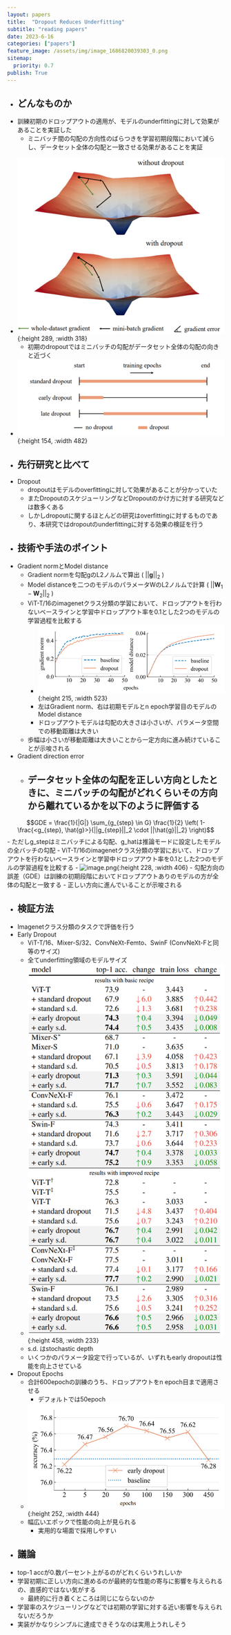 ```yaml
---
layout: papers
title:  "Dropout Reduces Underfitting"
subtitle: "reading papers"
date: 2023-6-16
categories: ["papers"]
feature_image: /assets/img/image_1686820039303_0.png
sitemap:
  priority: 0.7
publish: True
---  
```

- ## どんなものか
- 訓練初期のドロップアウトの適用が、モデルのunderfittingに対して効果があることを実証した
	- ミニバッチ間の勾配の方向性のばらつきを学習初期段階において減らし、データセット全体の勾配と一致させる効果があることを実証
<!--more-->
- ![image.png](/assets/img/image_1686820039303_0.png){:height 289, :width 318}
	- 初期のdropoutではミニバッチの勾配がデータセット全体の勾配の向きと近づく
- ![image.png](/assets/img/image_1686820128520_0.png){:height 154, :width 482}
- ## 先行研究と比べて
- Dropout
	- dropoutはモデルのoverfittingに対して効果があることが分かっていた
	- またDropoutのスケジューリングなどDropoutのかけ方に対する研究などは数多くある
	- しかしdropoutに関するほとんどの研究はoverfittingに対するものであり、本研究ではdropoutのunderfittingに対する効果の検証を行う
- ## 技術や手法のポイント
- Gradient normとModel distance
	- Gradient normを勾配gのL2ノルムで算出 ( $||\mathbf{g}||_2$ )
	- Model distanceを二つのモデルのパラメータWのL2ノルムで計算 ( $||\mathbf{W}_1 - \mathbf{W}_2||_2$ )
	- ViT-T/16のimagenetクラス分類の学習において、ドロップアウトを行わないベースラインと学習中ドロップアウト率を0.1とした2つのモデルの学習過程を比較する
		- ![image.png](/assets/img/image_1686895265132_0.png){:height 215, :width 523}
		- 左はGradient norm、右は初期モデルとn epoch学習目のモデルのModel distance
		- ドロップアウトモデルは勾配の大きさは小さいが、パラメータ空間での移動距離は大きい
	- 歩幅は小さいが移動距離は大きいことから一定方向に進み続けていることが示唆される
- Gradient direction error
	- データセット全体の勾配を正しい方向としたときに、ミニバッチの勾配がどれくらいその方向から離れているかを以下のように評価する
		-
$$GDE = \frac{1}{|G|} \sum_{g_{step} \in G} \frac{1}{2} \left( 1- \frac{<g_{step}, \hat{g}>}{||g_{step}||_2 \cdot ||\hat{g}||_2} \right)$$		- ただしg_stepはミニバッチによる勾配、g_hatは推論モードに設定したモデルの全バッチの勾配
	- ViT-T/16のimagenetクラス分類の学習において、ドロップアウトを行わないベースラインと学習中ドロップアウト率を0.1とした2つのモデルの学習過程を比較する
		- ![image.png](../assets/image_1686896424588_0.png){:height 228, :width 406}
			- 勾配方向の誤差（GDE）は訓練の初期段階においてドロップアウトありのモデルの方が全体の勾配と一致する
	- 正しい方向に進んでいることが示唆される
- ## 検証方法
- Imagenetクラス分類のタスクで評価を行う
- Early Dropout
	- ViT-T/16、Mixer-S/32、ConvNeXt-Femto、SwinF (ConvNeXt-Fと同等のサイズ)
	- 全てunderfitting領域のモデルサイズ
	- ![image.png](/assets/img/image_1686900457571_0.png){:height 458, :width 233}
	- s.d. はstochastic depth
	- いくつかのパラメータ設定で行っているが、いずれもearly dropoutは性能を向上させている
- Dropout Epochs
	- 合計600epochの訓練のうち、ドロップアウトをn epoch目まで適用させる
		- デフォルトでは50epoch
	- ![image.png](/assets/img/image_1686900718181_0.png){:height 252, :width 444}
	- 幅広いエポックで性能の向上が見られる
		- 実用的な場面で採用しやすい
- ## 議論
- top-1 accが0.数パーセント上がるのがどれくらいうれしいか
- 学習初期に正しい方向に進めるのが最終的な性能の寄与に影響を与えられるの、直感的ではない気がする
	- 最終的に行き着くところは同じにならないのか
- 学習率のスケジューリングなどでは初期の学習に対する近い影響を与えられないだろうか
- 実装がかなりシンプルに達成できそうなのは実用上うれしそう
